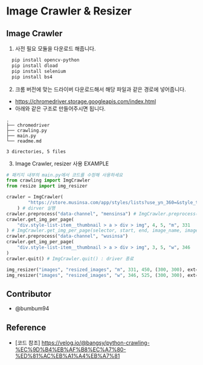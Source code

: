 # Image Crawler & Resizer

## Image Crawler

1. 사전 필요 모듈을 다운로드 해줍니다.

```bash
  pip install opencv-python
  pip install dload
  pip install selenium
  pip install bs4
```

2. 크롬 버전에 맞는 드라이버 다운로드해서 해당 파일과 같은 경로에 넣어줍니다.

- https://chromedriver.storage.googleapis.com/index.html
- 아래와 같은 구조로 만들어주시면 됩니다.

```
.
├── chromedriver
├── crawling.py
├── main.py
└── readme.md

3 directories, 5 files
```

3. Image Crawler, resizer 사용 EXAMPLE

```py
# 패키지 내부의 main.py에서 코드를 수정해 사용하세요
from crawling import ImgCrawler
from resize import img_resizer

crawler = ImgCrawler(
        "https://store.musinsa.com/app/styles/lists?use_yn_360=&style_type=&brand=&model=&max_rt=&min_rt=&display_cnt=60&list_kind=big&sort=date"
    ) # dirver 실행
crawler.preprocess("data-channel", "mensinsa") # ImgCrawler.preprocess(selector, value) : 사전처리
crawler.get_img_per_page(
    "div.style-list-item__thumbnail > a > div > img", 4, 5, "m", 331
) # ImgCrawler.get_img_per_page(selector, start, end, image_name, image_number)
crawler.preprocess("data-channel", "wusinsa")
crawler.get_img_per_page(
    "div.style-list-item__thumbnail > a > div > img", 3, 5, "w", 346
)
crawler.quit() # ImgCrawler.quit() : driver 종료

img_resizer("images", "resized_images", "m", 331, 450, (300, 300), ext="jpg")
img_resizer("images", "resized_images", "w", 346, 525, (300, 300), ext="jpg")
```

## Contributor

- @bumbum94

## Reference

- [코드 참조] https://velog.io/@bangsy/python-crawling-%EC%9D%B4%EB%AF%B8%EC%A7%80-%ED%81%AC%EB%A1%A4%EB%A7%81
